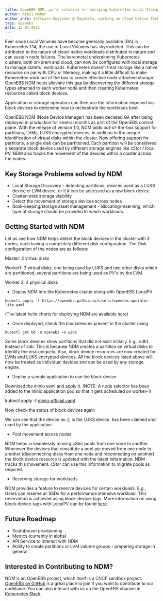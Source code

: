 ```yaml
---
title: OpenEBS NDM, go-to solution for managing Kubernetes Local Storage
author: Akhil Mohan
author_info: Software Engineer @ MayaData, working on Cloud Native Tech.
tags: openebs
date: 13-01-2021
--- 
```


Ever since Local Volumes have become generally available (GA) in Kubernetes 1.14, the use of Local Volumes has skyrocketed. This can be attributed to the nature of cloud-native workloads distributed in nature and can sustain node failures. The bare metal underpinning Kubernetes clusters, both on-prem and cloud, can now be configured with local storage to manage stateful workloads. Kubernetes doesn’t treat storage like a native resource on par with CPU or Memory, making it a little difficult to make Kubernetes work out of the box to create effective node-attached storage. OpenEBS NDM helps alleviate this gap by discovering the different storage types attached to each worker node and then creating Kubernetes resources called block devices.

Application or storage operators can then use the information exposed via block devices to determine how to orchestrate the workloads best.

OpenEBS NDM (Node Device Manager) has been declared GA after being deployed in production for several months as part of the OpenEBS control plane. With the release of version 1.0, NDM adds out-of-the-box support for partitions, LVMs, LUKS encrypted devices, in addition to the unique identification of virtual disks within the cluster. Now offering support for partitions, a single disk can be partitioned. Each partition will be considered a separate block device used by different storage engines like cStor / local PV. NDM also tracks the movement of the devices within a cluster across the nodes.

## Key Storage Problems solved by NDM

* Local Storage Discovery - detecting partitions, devices used as a LUKS device or LVM device, or if it can be accessed as a raw block device.
* Cluster-wide storage visibility
* Detect the movement of storage devices across nodes
* Book-keeping/storage asset management  - allocating/reserving, which type of storage should be provided to which workloads.

## Getting Started with NDM

Let us see how NDM helps detect the block devices in the cluster with 3 nodes, each having a completely different disk configuration. The Disk configuration of the nodes are as follows:

Master: 2 virtual disks

Worker1: 3 virtual disks, one being used by LUKS and two other disks which are partitioned, several partitions are being used as PV's by the LVM.

Worker 2: 4 physical disks

* Deploy NDM into the Kubernetes cluster along with OpenEBS LocalPV

```kubectl apply -f https://openebs.github.io/charts/openebs-operator-lite.yaml```

(The latest helm charts for deploying NDM are available [here](https://openebs.github.io/node-disk-manager/))

* Once deployed, check the blockdevices present in the cluster using

```kubectl get bd -n openebs -o wide```

Some block devices show partitions that did not exist initially. E.g., sdb1 instead of sdb. This is because NDM creates a partition on virtual disks to identify the disk uniquely. Also, block device resources are now created for LVMs and LUKS encrypted devices. All the block devices listed above will now be treated as individual devices and can be used by any storage engine.

* Deploy a sample application to use the block device

Download the minio yaml and apply it. (NOTE: A node selector has been added to the minio application pod so that it gets scheduled on worker-1)

kubectl apply -f [minio-official.yaml](https://gist.githubusercontent.com/akhilerm/194a1606c514d8930addcaef56f9f19f/raw/7d339e5042b4e5e958dde558f1f3509e26c214f3/minio-official.yaml)

Now check the status of block devices again

We can see that the device `dm-2`, is the LUKS device, has been claimed and used by the application.

* Pool movement across nodes

NDM helps in seamlessly moving cStor pools from one node to another. Whenever the devices that constitute a pool are moved from one node to another (disconnecting disks from one node and reconnecting on another), the block device resource is updated with the latest information. NDM tracks this movement. cStor can use this information to migrate pools as required.

* Reserving storage for workloads

NDM provides a feature to reserve devices for certain workloads. E.g., Users can reserve all SSDs for a performance intensive workload. This reservation is achieved using block-device-tags. More information on using block-device-tags with LocalPV can be found [here](https://docs.openebs.io/docs/next/uglocalpv-device.html#optional-block-device-tagging).

## Future Roadmap

* Southbound provisioning
* Metrics (currently in alpha)
* API Service to interact with NDM
* Ability to create partitions or LVM volume groups - preparing storage in general.

## Interested in Contributing to NDM?

NDM is an OpenEBS project, which itself is a CNCF sandbox project. [OpenEBS on GitHub](https://github.com/openebs/node-disk-manager) is a great place to join if you want to contribute to our codebase. You can also interact with us on the OpenEBS channel in [Kubernetes Slack](https://kubernetes.slack.com/?redir=%2Fmessages%2Fopenebs%2F).